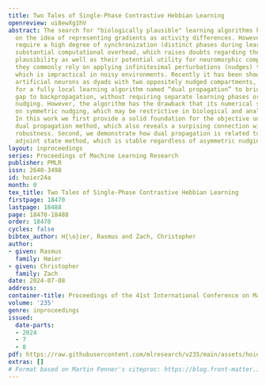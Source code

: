 ```yaml
---
title: Two Tales of Single-Phase Contrastive Hebbian Learning
openreview: ui8ewXg1hV
abstract: The search for "biologically plausible" learning algorithms has converged
  on the idea of representing gradients as activity differences. However, most approaches
  require a high degree of synchronization (distinct phases during learning) and introduce
  substantial computational overhead, which raises doubts regarding their biological
  plausibility as well as their potential utility for neuromorphic computing. Furthermore,
  they commonly rely on applying infinitesimal perturbations (nudges) to output units,
  which is impractical in noisy environments. Recently it has been shown that by modelling
  artificial neurons as dyads with two oppositely nudged compartments, it is possible
  for a fully local learning algorithm named “dual propagation” to bridge the performance
  gap to backpropagation, without requiring separate learning phases or infinitesimal
  nudging. However, the algorithm has the drawback that its numerical stability relies
  on symmetric nudging, which may be restrictive in biological and analog implementations.
  In this work we first provide a solid foundation for the objective underlying the
  dual propagation method, which also reveals a surpising connection with adversarial
  robustness. Second, we demonstrate how dual propagation is related to a particular
  adjoint state method, which is stable regardless of asymmetric nudging.
layout: inproceedings
series: Proceedings of Machine Learning Research
publisher: PMLR
issn: 2640-3498
id: hoier24a
month: 0
tex_title: Two Tales of Single-Phase Contrastive Hebbian Learning
firstpage: 18470
lastpage: 18488
page: 18470-18488
order: 18470
cycles: false
bibtex_author: H{\o}ier, Rasmus and Zach, Christopher
author:
- given: Rasmus
  family: Høier
- given: Christopher
  family: Zach
date: 2024-07-08
address:
container-title: Proceedings of the 41st International Conference on Machine Learning
volume: '235'
genre: inproceedings
issued:
  date-parts:
  - 2024
  - 7
  - 8
pdf: https://raw.githubusercontent.com/mlresearch/v235/main/assets/hoier24a/hoier24a.pdf
extras: []
# Format based on Martin Fenner's citeproc: https://blog.front-matter.io/posts/citeproc-yaml-for-bibliographies/
---
```

